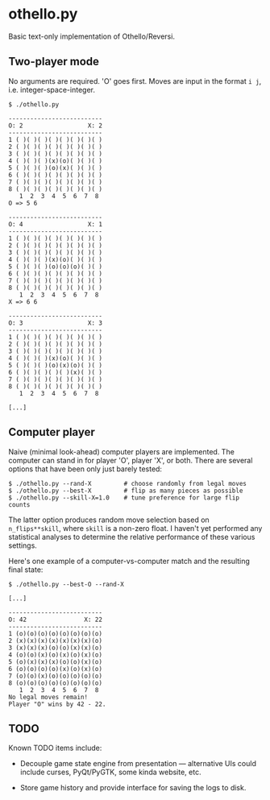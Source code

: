 # othello.py

Basic text-only implementation of Othello/Reversi.

## Two-player mode

No arguments are required.  'O' goes first.  Moves are input in the format `i j`,
i.e. integer-space-integer.

    $ ./othello.py

    --------------------------
    O: 2                  X: 2
    --------------------------
    1 ( )( )( )( )( )( )( )( )
    2 ( )( )( )( )( )( )( )( )
    3 ( )( )( )( )( )( )( )( )
    4 ( )( )( )(x)(o)( )( )( )
    5 ( )( )( )(o)(x)( )( )( )
    6 ( )( )( )( )( )( )( )( )
    7 ( )( )( )( )( )( )( )( )
    8 ( )( )( )( )( )( )( )( )
       1  2  3  4  5  6  7  8 
    O => 5 6

    --------------------------
    O: 4                  X: 1
    --------------------------
    1 ( )( )( )( )( )( )( )( )
    2 ( )( )( )( )( )( )( )( )
    3 ( )( )( )( )( )( )( )( )
    4 ( )( )( )(x)(o)( )( )( )
    5 ( )( )( )(o)(o)(o)( )( )
    6 ( )( )( )( )( )( )( )( )
    7 ( )( )( )( )( )( )( )( )
    8 ( )( )( )( )( )( )( )( )
       1  2  3  4  5  6  7  8 
    X => 6 6

    --------------------------
    O: 3                  X: 3
    --------------------------
    1 ( )( )( )( )( )( )( )( )
    2 ( )( )( )( )( )( )( )( )
    3 ( )( )( )( )( )( )( )( )
    4 ( )( )( )(x)(o)( )( )( )
    5 ( )( )( )(o)(x)(o)( )( )
    6 ( )( )( )( )( )(x)( )( )
    7 ( )( )( )( )( )( )( )( )
    8 ( )( )( )( )( )( )( )( )
       1  2  3  4  5  6  7  8 

    [...]


## Computer player

Naive (minimal look-ahead) computer players are implemented.  The computer can
stand in for player 'O', player 'X', or both.  There are several options that
have been only just barely tested:

    $ ./othello.py --rand-X         # choose randomly from legal moves
    $ ./othello.py --best-X         # flip as many pieces as possible
    $ ./othello.py --skill-X=1.0    # tune preference for large flip counts

The latter option produces random move selection based on `n_flips**skill`,
where `skill` is a non-zero float.  I haven't yet performed any statistical
analyses to determine the relative performance of these various settings.

Here's one example of a computer-vs-computer match and the resulting final
state:

    $ ./othello.py --best-O --rand-X

    [...]

    --------------------------
    O: 42                X: 22
    --------------------------
    1 (o)(o)(o)(o)(o)(o)(o)(o)
    2 (x)(x)(x)(x)(x)(x)(x)(o)
    3 (x)(x)(x)(o)(o)(x)(x)(o)
    4 (o)(o)(x)(o)(x)(o)(x)(o)
    5 (o)(x)(x)(x)(o)(o)(x)(o)
    6 (o)(o)(o)(o)(x)(o)(x)(o)
    7 (o)(o)(x)(o)(o)(o)(o)(o)
    8 (o)(o)(o)(o)(o)(o)(o)(o)
       1  2  3  4  5  6  7  8 
    No legal moves remain!
    Player "O" wins by 42 - 22.


## TODO

Known TODO items include:

* Decouple game state engine from presentation — alternative UIs could include
  curses, PyQt/PyGTK, some kinda website, etc.

* Store game history and provide interface for saving the logs to disk.
